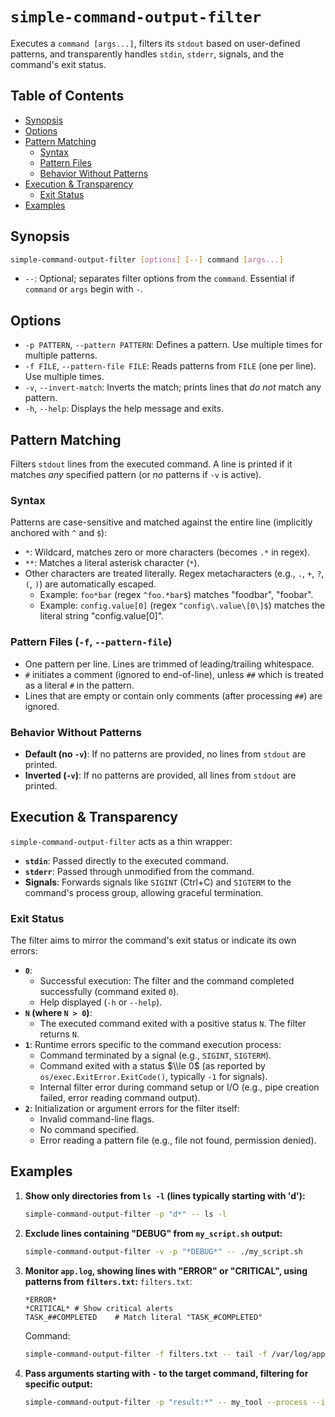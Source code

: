 # `simple-command-output-filter`

Executes a `command [args...]`, filters its `stdout` based on user-defined patterns, and transparently handles `stdin`,
`stderr`, signals, and the command's exit status.

## Table of Contents

- [Synopsis](#synopsis)
- [Options](#options)
- [Pattern Matching](#pattern-matching)
    - [Syntax](#syntax)
    - [Pattern Files](#pattern-files--f---pattern-file)
    - [Behavior Without Patterns](#behavior-without-patterns)
- [Execution & Transparency](#execution--transparency)
    - [Exit Status](#exit-status)
- [Examples](#examples)

## Synopsis

```bash
simple-command-output-filter [options] [--] command [args...]
```

* `--`: Optional; separates filter options from the `command`. Essential if `command` or `args` begin with `-`.

## Options

* `-p PATTERN`, `--pattern PATTERN`: Defines a pattern. Use multiple times for multiple patterns.
* `-f FILE`, `--pattern-file FILE`: Reads patterns from `FILE` (one per line). Use multiple times.
* `-v`, `--invert-match`: Inverts the match; prints lines that *do not* match any pattern.
* `-h`, `--help`: Displays the help message and exits.

## Pattern Matching

Filters `stdout` lines from the executed command. A line is printed if it matches *any* specified pattern (or *no*
patterns if `-v` is active).

### Syntax

Patterns are case-sensitive and matched against the entire line (implicitly anchored with `^` and `$`):

* `*`: Wildcard, matches zero or more characters (becomes `.*` in regex).
* `**`: Matches a literal asterisk character (`*`).
* Other characters are treated literally. Regex metacharacters (e.g., `.`, `+`, `?`, `(`, `)`) are automatically
  escaped.
    * Example: `foo*bar` (regex `^foo.*bar$`) matches "foodbar", "foobar".
    * Example: `config.value[0]` (regex `^config\.value\[0\]$`) matches the literal string "config.value[0]".

### Pattern Files (`-f`, `--pattern-file`)

* One pattern per line. Lines are trimmed of leading/trailing whitespace.
* `#` initiates a comment (ignored to end-of-line), unless `##` which is treated as a literal `#` in the pattern.
* Lines that are empty or contain only comments (after processing `##`) are ignored.

### Behavior Without Patterns

* **Default (no `-v`)**: If no patterns are provided, no lines from `stdout` are printed.
* **Inverted (`-v`)**: If no patterns are provided, all lines from `stdout` are printed.

## Execution & Transparency

`simple-command-output-filter` acts as a thin wrapper:

* **`stdin`**: Passed directly to the executed command.
* **`stderr`**: Passed through unmodified from the command.
* **Signals**: Forwards signals like `SIGINT` (Ctrl+C) and `SIGTERM` to the command's process group, allowing graceful
  termination.

### Exit Status

The filter aims to mirror the command's exit status or indicate its own errors:

* **`0`**:
    * Successful execution: The filter and the command completed successfully (command exited `0`).
    * Help displayed (`-h` or `--help`).
* **`N` (where `N > 0`)**:
    * The executed command exited with a positive status `N`. The filter returns `N`.
* **`1`**: Runtime errors specific to the command execution process:
    * Command terminated by a signal (e.g., `SIGINT`, `SIGTERM`).
    * Command exited with a status $\\le 0$ (as reported by `os/exec.ExitError.ExitCode()`, typically `-1` for signals).
    * Internal filter error during command setup or I/O (e.g., pipe creation failed, error reading command output).
* **`2`**: Initialization or argument errors for the filter itself:
    * Invalid command-line flags.
    * No command specified.
    * Error reading a pattern file (e.g., file not found, permission denied).

## Examples

1. **Show only directories from `ls -l` (lines typically starting with 'd'):**
   ```bash
   simple-command-output-filter -p "d*" -- ls -l
   ```
2. **Exclude lines containing "DEBUG" from `my_script.sh` output:**
   ```bash
   simple-command-output-filter -v -p "*DEBUG*" -- ./my_script.sh
   ```
3. **Monitor `app.log`, showing lines with "ERROR" or "CRITICAL", using patterns from `filters.txt`:**
   `filters.txt`:
   ```
   *ERROR*
   *CRITICAL* # Show critical alerts
   TASK_##COMPLETED    # Match literal "TASK_#COMPLETED"
   ```
   Command:
   ```bash
   simple-command-output-filter -f filters.txt -- tail -f /var/log/app.log
   ```
4. **Pass arguments starting with `-` to the target command, filtering for specific output:**
   ```bash
   simple-command-output-filter -p "result:*" -- my_tool --process --input-file /dev/null -v
   ```
